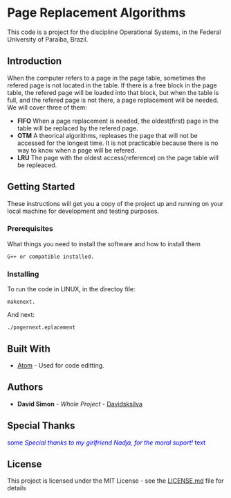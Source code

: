 # Page Replacement Algorithms

This code is a project for the discipline Operational Systems, in the Federal University of Paraiba, Brazil.

## Introduction

When the computer refers to a page in the page table, sometimes the refered page is not located in the table. If there is a free block in the page table, the refered page will be loaded into that block, but when the table is full, and the refered page is not there, a page replacement will be needed. We will cover three of them:

* **FIFO** When a page replacement is needed, the oldest(first) page in the table will be replaced by the refered page.
* **OTM** A theorical algorithms, repleases the page that will not be accessed for the longest time. It is not practicable because there is no way to know when a page will be refered.
* **LRU** The page with the oldest access(reference) on the page table will be repleaced.

## Getting Started

These instructions will get you a copy of the project up and running on your local machine for development and testing purposes.

### Prerequisites

What things you need to install the software and how to install them

```
G++ or compatible installed.
```

### Installing

To run the code in LINUX, in the directoy file:

```
makenext.
```

And next:

```
./pagernext.eplacement
```

## Built With

* [Atom](https://atom.io/) - Used for code editting.

## Authors

* **David Simon** - *Whole Project* - [Davidsksilva](https://github.com/Davidsksilva)

## Special Thanks

<span style="color:blue">some *Special thanks to my girlfriend Nadja, for the moral suport!* text</span>

## License

This project is licensed under the MIT License - see the [LICENSE.md](LICENSE.md) file for details
